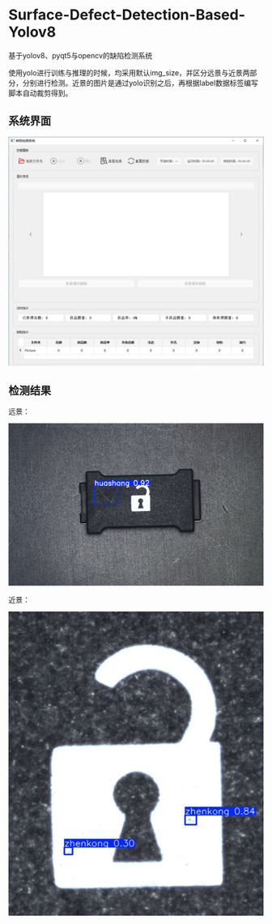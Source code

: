 # Surface-Defect-Detection-Based-Yolov8
基于yolov8、pyqt5与opencv的缺陷检测系统

使用yolo进行训练与推理的时候，均采用默认img_size，并区分远景与近景两部分，分别进行检测。近景的图片是通过yolo识别之后，再根据label数据标签编写脚本自动裁剪得到。

## 系统界面

![系统](./pic1.png)



## 检测结果

远景：

![](./pic3.png)

近景：

![](./pic2.png)
